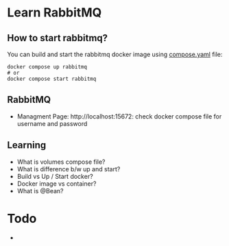 # Learn RabbitMQ

## How to start rabbitmq?

You can build and start the rabbitmq docker image using [compose.yaml](./compose.yaml) file:

```shell
docker compose up rabbitmq
# or
docker compose start rabbitmq
```

## RabbitMQ
* Managment Page: http://localhost:15672: check docker compose file for username and password

## Learning
* What is volumes compose file?
* What is difference b/w up and start?
* Build vs Up / Start docker?
* Docker image vs container?
* What is @Bean?

# Todo
* 
